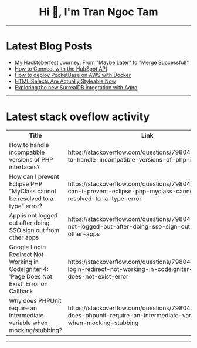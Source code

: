 <h1 align="center">Hi 👋, I'm Tran Ngoc Tam</h1>

---

# Latest Blog Posts 
<!-- BLOG-POST-LIST:START -->
- [My Hacktoberfest Journey: From &quot;Maybe Later&quot; to &quot;Merge Successful!&quot;](https://dev.to/sheefa_nigarsyed_61642e7/my-hacktoberfest-journey-from-maybe-later-to-merge-successful-40hd)
- [How to Connect with the HubSpot API](https://dev.to/apideck/how-to-connect-with-the-hubspot-api-8hk)
- [How to deploy PocketBase on AWS with Docker](https://dev.to/fabienmartin/how-to-deploy-pocketbase-on-aws-with-docker-1o6g)
- [HTML Selects Are Actually Styleable Now](https://dev.to/salehmubashar/html-selects-are-actually-styleable-now-49bn)
- [Exploring the new SurrealDB integration with Agno](https://dev.to/surrealdb/exploring-the-new-surrealdb-integration-with-agno-2pid)
<!-- BLOG-POST-LIST:END -->

---

# Latest stack oveflow activity
<table>
  <tr><th>Title</th><th>Link</th></tr>
  <!-- STACKOVERFLOW:START --><tr><td>How to handle incompatible versions of PHP interfaces?</td><td>https://stackoverflow.com/questions/79804987/how-to-handle-incompatible-versions-of-php-interfaces</td></tr><tr><td>How can I prevent Eclipse PHP &quot;MyClass cannot be resolved to a type&quot; error?</td><td>https://stackoverflow.com/questions/79804947/how-can-i-prevent-eclipse-php-myclass-cannot-be-resolved-to-a-type-error</td></tr><tr><td>App is not logged out after doing SSO sign out from other apps</td><td>https://stackoverflow.com/questions/79804506/app-is-not-logged-out-after-doing-sso-sign-out-from-other-apps</td></tr><tr><td>Google Login Redirect Not Working in CodeIgniter 4: &#39;Page Does Not Exist&#39; Error on Callback</td><td>https://stackoverflow.com/questions/79804323/google-login-redirect-not-working-in-codeigniter-4-page-does-not-exist-error</td></tr><tr><td>Why does PHPUnit require an intermediate variable when mocking/stubbing?</td><td>https://stackoverflow.com/questions/79804220/why-does-phpunit-require-an-intermediate-variable-when-mocking-stubbing</td></tr><!-- STACKOVERFLOW:END -->
</table>

---


